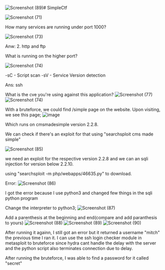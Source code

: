 ![Screenshot (89)](https://github.com/user-attachments/assets/fd65f679-4c8e-492c-9ae4-677a0b73b1ce)# SimpleCtf

![Screenshot (71)](https://github.com/user-attachments/assets/0389b598-3974-41b7-8d00-1c92738e32c9)

How many services are running under port 1000? 

![Screenshot (73)](https://github.com/user-attachments/assets/f37f52f8-d453-4b85-a950-9965fe8a7a5d)

Anw: 2. http and ftp

What is running on the higher port?

![Screenshot (74)](https://github.com/user-attachments/assets/d6936948-4804-457f-b746-010579a3f849)

-sC - Script scan
-sV - Service Version detection

Ans: ssh

What is the cve you're using against this application?
![Screenshot (77)](https://github.com/user-attachments/assets/8b0295fc-81b5-4fc1-ad47-528aad478c82)
![Screenshot (74)](https://github.com/user-attachments/assets/d6936948-4804-457f-b746-010579a3f849)

With a bruteforce, we could find /simple page on the website. Upon visiting, we see this page;
![image](https://github.com/user-attachments/assets/ff721e06-7976-48c5-9bc5-e04c58567fc1)

Which runs on cmsmadesimple version 2.2.8. 

We can check if there's an exploit for that using "searchsploit cms made simple"

![Screenshot (85)](https://github.com/user-attachments/assets/c49f1970-b71b-47d6-bbf0-25ea61172829)

we need an exploit for the respective version 2.2.8 and we can an sqli injection for version below 2.2.10.

using "searchsploit -m php/webapps/46635.py" to download.

Error:
![Screenshot (86)](https://github.com/user-attachments/assets/5e78a992-6464-43d4-8390-9d1901ec035c)

I got the error because I use python3 and changed few things in the sqli python program

Change the interpreter to python3;
![Screenshot (87)](https://github.com/user-attachments/assets/83df1da9-f0d8-4590-b55a-8b2c0795ec7c)

Add a parenthesis at the beginning and end(compare and add paranthesis to yours)
![Screenshot (88)](https://github.com/user-attachments/assets/58f73040-0a5d-49e6-9def-5829285abbc1)
![Screenshot (89)](https://github.com/user-attachments/assets/310c5a1b-25e3-4f2e-86b8-d704d90eaa7a)
![Screenshot (90)](https://github.com/user-attachments/assets/a0f8993f-32e7-479d-9b2b-fae1262d064e)

After running it againn, I still got an error but it returned a username "mitch" the previous time I ran it. I can use the ssh login checker module in metasploit to bruteforce since hydra cant handle the delay with the server and the python script also terminates connection due to delay.

After running the bruteforce, I was able to find a password for it called "secret"
